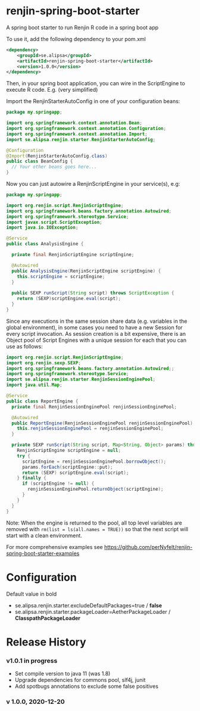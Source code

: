 # renjin-spring-boot-starter
A spring boot starter to run Renjin R code in a spring boot app

To use it, add the following dependency to your pom.xml
```xml
<dependency>
    <groupId>se.alipsa</groupId>
    <artifactId>renjin-spring-boot-starter</artifactId>
    <version>1.0.0</version>
</dependency>
```

Then, in your spring boot application, you can wire in the ScriptEngine
to execute R code. E.g. (very simplified)

Import the RenjinStarterAutoConfig in one of your configuration beans:
```java
package my.springapp;

import org.springframework.context.annotation.Bean;
import org.springframework.context.annotation.Configuration;
import org.springframework.context.annotation.Import;
import se.alipsa.renjin.starter.RenjinStarterAutoConfig;

@Configuration
@Import(RenjinStarterAutoConfig.class)
public class BeanConfig {
  // Your other beans goes here...
}
```

Now you can just autowire a RenjinScriptEngine in your
service(s), e.g:

```java
package my.springapp;

import org.renjin.script.RenjinScriptEngine;
import org.springframework.beans.factory.annotation.Autowired;
import org.springframework.stereotype.Service;
import javax.script.ScriptException;
import java.io.IOException;

@Service
public class AnalysisEngine {

  private final RenjinScriptEngine scriptEngine;

  @Autowired
  public AnalysisEngine(RenjinScriptEngine scriptEngine) {
    this.scriptEngine = scriptEngine;
  }
  
  public SEXP runScript(String script) throws ScriptException {
    return (SEXP)scriptEngine.eval(script);
  }
}
```
Since any executions in the same session share data (e.g. variables in the global environment),
in some cases you need to have a new Session for every script invocation. 
As session creation is a bit expensive, there is an Object pool of Script Engines 
with a unique session for each that you can use as follows:

```java
import org.renjin.script.RenjinScriptEngine;
import org.renjin.sexp.SEXP;
import org.springframework.beans.factory.annotation.Autowired;;
import org.springframework.stereotype.Service;
import se.alipsa.renjin.starter.RenjinSessionEnginePool;
import java.util.Map;

@Service
public class ReportEngine {
  private final RenjinSessionEnginePool renjinSessionEnginePool;

  @Autowired
  public ReportEngine(RenjinSessionEnginePool renjinSessionEnginePool) {
    this.renjinSessionEnginePool = renjinSessionEnginePool;
  }

  private SEXP runScript(String script, Map<String, Object> params) throws Exception {
    RenjinScriptEngine scriptEngine = null;
    try {
      scriptEngine = renjinSessionEnginePool.borrowObject();
      params.forEach(scriptEngine::put);
      return (SEXP) scriptEngine.eval(script);
    } finally {
      if (scriptEngine != null) {
        renjinSessionEnginePool.returnObject(scriptEngine);
      }
    }
  }
}
```
Note: When the engine is returned to the pool, all top level variables are removed with
`rm(list = ls(all.names = TRUE))` so that the next script will start with a clean 
environment.


For more comprehensive examples see https://github.com/perNyfelt/renjin-spring-boot-starter-examples

# Configuration
Default value in bold
* se.alipsa.renjin.starter.excludeDefaultPackages=true / __false__
* se.alipsa.renjin.starter.packageLoader=AetherPackageLoader / __ClasspathPackageLoader__

# Release History

### v1.0.1 in progress
- Set compile version to java 11 (was 1.8)
- Upgrade dependencies for commons pool, slf4j, junit
- Add spotbugs annotations to exclude some false positives

### v 1.0.0, 2020-12-20